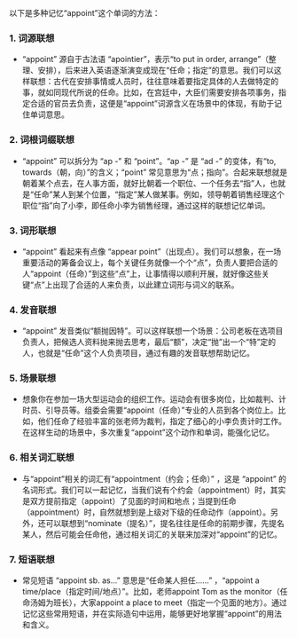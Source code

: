 以下是多种记忆“appoint”这个单词的方法：

### 1. 词源联想
 - “appoint” 源自于古法语 “apointier”，表示“to put in order, arrange”（整理、安排），后来进入英语逐渐演变成现在“任命；指定”的意思。我们可以这样联想：古代在安排事情或人员时，往往意味着要指定具体的人去做特定的事，就如同现代所说的任命。比如，在宫廷中，大臣们需要安排各项事务，指定合适的官员去负责，这便是“appoint”词源含义在场景中的体现，有助于记住单词意思。

### 2. 词根词缀联想
 - “appoint” 可以拆分为 “ap -” 和 “point”。“ap -” 是 “ad -” 的变体，有“to, towards（朝，向）”的含义；“point” 常见意思为“点；指向”。合起来联想就是朝着某个点去，在人事方面，就好比朝着一个职位、一个任务去“指”人，也就是“任命”某人到某个位置，“指定”某人做某事。例如，领导朝着销售经理这个职位“指”向了小李，即任命小李为销售经理，通过这样的联想记忆单词。

### 3. 词形联想
 - “appoint” 看起来有点像 “appear point”（出现点）。我们可以想象，在一场重要活动的筹备会议上，每个关键任务就像一个个“点”，负责人要把合适的人“appoint（任命）”到这些“点”上，让事情得以顺利开展，就好像这些关键“点”上出现了合适的人来负责，以此建立词形与词义的联系。

### 4. 发音联想
 - “appoint” 发音类似“额抛因特”。可以这样联想一个场景：公司老板在选项目负责人，把候选人资料抛来抛去思考，最后“额”，决定“抛”出一个“特”定的人，也就是“任命”这个人负责项目，通过有趣的发音联想帮助记忆。

### 5. 场景联想
 - 想象你在参加一场大型运动会的组织工作。运动会有很多岗位，比如裁判、计时员、引导员等。组委会需要“appoint（任命）”专业的人员到各个岗位上。比如，他们任命了经验丰富的张老师为裁判，指定了细心的小李负责计时工作。在这样生动的场景中，多次重复“appoint”这个动作和单词，能强化记忆。

### 6. 相关词汇联想
 - 与“appoint”相关的词汇有“appointment（约会；任命）” ，这是 “appoint” 的名词形式。我们可以一起记忆，当我们说有个约会（appointment）时，其实是双方提前指定（appoint）了见面的时间和地点；当提到任命（appointment）时，自然就想到是上级对下级的任命动作（appoint）。另外，还可以联想到“nominate（提名）”，提名往往是任命的前期步骤，先提名某人，然后可能会任命他，通过相关词汇的关联来加深对“appoint”的记忆。

### 7. 短语联想
 - 常见短语 “appoint sb. as...” 意思是“任命某人担任……” ，“appoint a time/place（指定时间/地点）”。比如，老师appoint Tom as the monitor（任命汤姆为班长），大家appoint a place to meet（指定一个见面的地方）。通过记忆这些常用短语，并在实际造句中运用，能够更好地掌握“appoint”的用法和含义。 